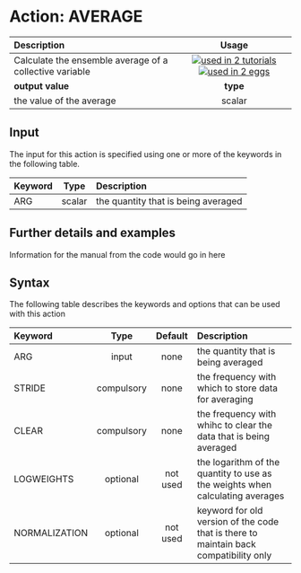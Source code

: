 # Action: AVERAGE

| Description    | Usage |
|:--------|:--------:|
| Calculate the ensemble average of a collective variable | [![used in 2 tutorials](https://img.shields.io/badge/tutorials-2-green.svg)](https://www.plumed-tutorials.org/browse.html?search=AVERAGE)[![used in 2 eggs](https://img.shields.io/badge/nest-2-green.svg)](https://www.plumed-nest.org/browse.html?search=AVERAGE)|
 | **output value** | **type** |
| the value of the average | scalar |

## Input

The input for this action is specified using one or more of the keywords in the following table.

| Keyword |  Type | Description |
|:--------|:------:|:-----------|
| ARG | scalar | the quantity that is being averaged |


## Further details and examples 
Information for the manual from the code would go in here 
## Syntax 
The following table describes the keywords and options that can be used with this action 

| Keyword | Type | Default | Description |
|:-------|:----:|:-------:|:-----------|
| ARG | input | none | the quantity that is being averaged |
| STRIDE | compulsory | none |  the frequency with which to store data for averaging |
| CLEAR | compulsory | none |  the frequency with whihc to clear the data that is being averaged |
| LOGWEIGHTS | optional | not used | the logarithm of the quantity to use as the weights when calculating averages |
| NORMALIZATION | optional | not used | keyword for old version of the code that is there to maintain back compatibility only |
